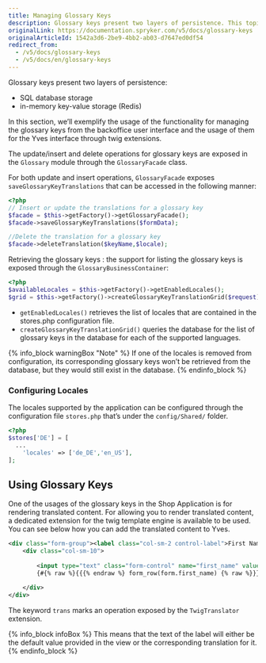 ```yaml
---
title: Managing Glossary Keys
description: Glossary keys present two layers of persistence. This topic covers the usage of the functionality for managing the glossary keys.
originalLink: https://documentation.spryker.com/v5/docs/glossary-keys
originalArticleId: 1542a3d6-2be9-4bb2-ab03-d7647ed0df54
redirect_from:
  - /v5/docs/glossary-keys
  - /v5/docs/en/glossary-keys
---
```


Glossary keys present two layers of persistence:

* SQL database storage
* in-memory key-value storage (Redis)

In this section, we’ll exemplify the usage of the functionality for managing the glossary keys from the backoffice user interface and the usage of them for the Yves interface through twig extensions.

The update/insert and delete operations for glossary keys are exposed in the `Glossary` module through the `GlossaryFacade` class.

For both update and insert operations, `GlossaryFacade` exposes `saveGlossaryKeyTranslations` that can be accessed in the following manner:

```php
<?php
// Insert or update the translations for a glossary key
$facade = $this->getFactory()->getGlossaryFacade();
$facade->saveGlossaryKeyTranslations($formData);

//Delete the translation for a glossary key
$facade->deleteTranslation($keyName,$locale);
```

Retrieving the glossary keys : the support for listing the glossary keys is exposed through the `GlossaryBusinessContainer`:

```php
<?php
$availableLocales = $this->getFactory()->getEnabledLocales();
$grid = $this->getFactory()->createGlossaryKeyTranslationGrid($request);
```

* `getEnabledLocales()` retrieves the list of locales that are contained in the stores.php configuration file.
* `createGlossaryKeyTranslationGrid()` queries the database for the list of glossary keys in the database for each of the supported languages.

{% info_block warningBox "Note" %}
If one of the locales is removed from configuration, its corresponding glossary keys won’t be retrieved from the database, but they would still exist in the database.
{% endinfo_block %}

### Configuring Locales

The locales supported by the application can be configured through the configuration file `stores.php` that’s under the `config/Shared/` folder.

```php
<?php
$stores['DE'] = [
  ...
    'locales' => ['de_DE','en_US'],
];
```

## Using Glossary Keys
One of the usages of the glossary keys in the Shop Application is for rendering translated content. For allowing you to render translated content, a dedicated extension for the twig template engine is available to be used. You can see below how you can add the translated content to Yves.

```xml
<div class="form-group"><label class="col-sm-2 control-label">First Name</label>
    <div class="col-sm-10">
    
        <input type="text" class="form-control" name="first_name" value="{% raw %}{{{% endraw %} form.first_name.value {% raw %}}}{% endraw %}">
        {#{% raw %}{{{% endraw %} form_row(form.first_name) {% raw %}}}{% endraw %}#}
        
    </div>
</div>
```

The keyword `trans` marks an operation exposed by the `TwigTranslator` extension.

{% info_block infoBox %}
This means that the text of the label will either be the default value provided in the view or the corresponding translation for it.
{% endinfo_block %}
